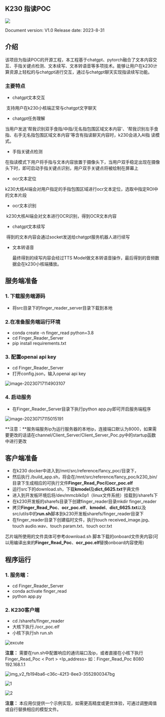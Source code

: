 ## K230 指读POC

![](./resource/example_images/canaan-cover.png)

Document version: V1.0 Release date: 2023-8-31

## 介绍

该项目为指读POC的开源工程，本工程基于chatgpt、pytorch融合了文本内容交互、手指关键点检测、文本续写、文本转语音等多项技术。能够让用户在k230计算资源上轻松的与chatgpt进行交互，通过与chatgpt聊天实现指读续写功能。

### 主要特点

* chatgpt文本交互

​		支持用户在k230小核端正常与chatgpt文字聊天

* chatgpt任务理解

​		当用户发送'帮我识别双手食指/中指/无名指包围区域文本内容'、'帮我识别左手食指、右手无名指包围区域文本内容'等含有指读聊天内容时，k230会进入AI指		读模式。

* 手指关键点检测

​		在指读模式下用户将手指与文本内容放置于摄像头下，当用户双手稳定出现在摄像头下时，即可启动手指关键点识别，用户双手关键点将被绘制在屏幕上

* ocr文本定位

​		k230大核AI端会对用户指定的手指包围区域进行ocr文本定位，选取中指定ROI中的文本片段

* ocr文本识别

​		k230大核AI端会对文本进行OCR识别，得到OCR文本内容

* chatgpt文本续写

​		得到的文本内容会通过socket发送给chatgpt服务机器人进行续写

* 文本转语音

  最终得到的续写内容会经过TTS Model做文本转语音操作，最后得到的音频数据会在k230小核端播放。
  
  

## 服务端准备

### 1. 下载服务端源码

- 将src目录下的finger_reader_server目录下载到本地

### 2.在准备服务端运行环境

* conda create -n finger_read python=3.8
* cd Finger_Reader_Server
* pip install requirements.txt

### 3. 配置openai api key

* cd Finger_Reader_Server
* 打开config.json，输入openai api key

![image-20230717114903107](./resource/example_images/3.png)

### 4. 启动服务

* 在Finger_Reader_Server目录下执行python app.py即可开启服务端程序

![image-20230717115015191](./resource/example_images/4.png)

**注意：**服务端服务ip为运行服务器的本地ip，连接端口默认为8000，如果需要更改的话请在channel/Client_Server/Client_Server_Poc.py中的startup函数中进行更改

## 客户端准备

* 在k230 docker中进入到/mnt/src/reference/fancy_poc/目录下，
* 然后执行./build_app.sh，将会在/mnt/src/reference/fancy_poc/k230_bin/目录下生成相应的可执行文件**Finger_Read_Poc**和**ocr_poc.elf**
* 运行src下的download.sh，下载**kmodel**及**dict_6625.txt**字典文件
* 进入到开发板环境后将/dev/mmcblk0p1（linux文件系统）挂载到/sharefs下
* 在k230开发板的sharefs目录下创建finger_reader目录mkdir finger_reader
* 拷贝**Finger_Read_Poc**、**ocr_poc.elf**、**kmodel**、**dict_6625.txt**以及src/utils中的**run.sh**脚本到k230开发板sharefs/finger_reader目录下
* 在finger_reader目录下创建临时文件，执行touch received_image.jpg、touch audio.wav、touch param.txt、touch ocr.txt

芯片端所使用的文件具体可参考download.sh 脚本下载的onboard文件夹内容(可以用编译出来的**Finger_Read_Poc**、**ocr_poc.elf**替换onboard内容使用)

## 程序运行

### 1. 服务端：

* cd Finger_Reader_Server
* conda activate finger_read
* python app.py

### 2. K230客户端

* cd /sharefs/finger_reader
* 大核下执行./ocr_poc.elf
* 小核下执行sh run.sh

![excute](./resource/example_images/excute.gif)

**注意：** 需要在run.sh中配置响应的通讯端口及ip，或者直接在小核下执行Finger_Read_Poc < Port > <Ip_address> 如：Finger_Read_Poc 8080 192.168.1.1

![img_v2_fb194ba6-c36c-42f3-8ee3-3552800347bg](./resource/example_images/excute_demo.gif)

![1](./resource/example_images/1.jpg)

![2](./resource/example_images/2.jpg)

**注意：** 本应用仅提供一个示例实现，如需更高精度或更优体验，可通过调整阈值或自行替换相应的模型文件。
